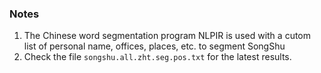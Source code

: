 ### Notes

1. The Chinese word segmentation program NLPIR is used with a cutom list of personal name, offices, places, etc. to segment SongShu
2. Check the file <code>songshu.all.zht.seg.pos.txt</code> for the latest results.
